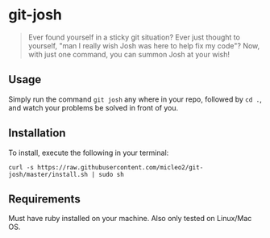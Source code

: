 # git-josh

> Ever found yourself in a sticky git situation?
> Ever just thought to yourself, "man I really wish Josh was here to help fix my code"?
> Now, with just one command, you can summon Josh at your wish!

## Usage
Simply run the command `git josh` any where in your repo, followed by `cd .`, and watch your problems be solved in front of you.

## Installation
To install, execute the following in your terminal:

```bashscript
curl -s https://raw.githubusercontent.com/micleo2/git-josh/master/install.sh | sudo sh
```

## Requirements
Must have ruby installed on your machine. Also only tested on Linux/Mac OS.

